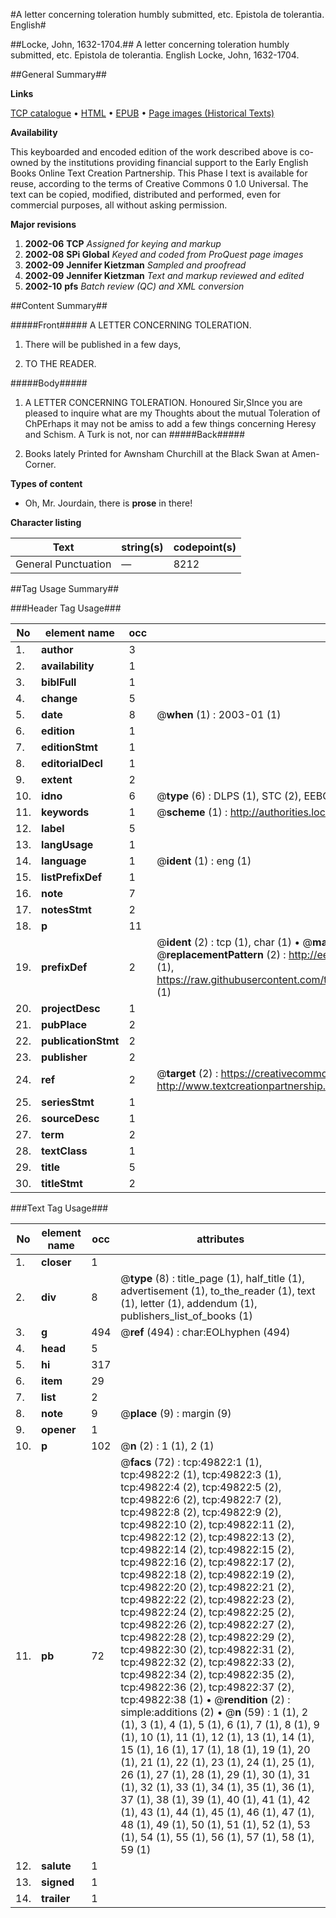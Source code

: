 #A letter concerning toleration humbly submitted, etc. Epistola de tolerantia. English#

##Locke, John, 1632-1704.##
A letter concerning toleration humbly submitted, etc.
Epistola de tolerantia. English
Locke, John, 1632-1704.

##General Summary##

**Links**

[TCP catalogue](http://www.ota.ox.ac.uk/tcp/)  • 
[HTML](http://tei.it.ox.ac.uk/tcp/Texts-HTML/free/A48/A48884.html)  • 
[EPUB](http://tei.it.ox.ac.uk/tcp/Texts-EPUB/free/A48/A48884.epub) • 
[Page images (Historical Texts)](https://data.historicaltexts.jisc.ac.uk/view?pubId=eebo-11845307e&pageId=eebo-11845307e-49822-1)

**Availability**

This keyboarded and encoded edition of the
	       work described above is co-owned by the institutions
	       providing financial support to the Early English Books
	       Online Text Creation Partnership. This Phase I text is
	       available for reuse, according to the terms of Creative
	       Commons 0 1.0 Universal. The text can be copied,
	       modified, distributed and performed, even for
	       commercial purposes, all without asking permission.

**Major revisions**

1. __2002-06__ __TCP__ *Assigned for keying and markup*
1. __2002-08__ __SPi Global__ *Keyed and coded from ProQuest page images*
1. __2002-09__ __Jennifer Kietzman__ *Sampled and proofread*
1. __2002-09__ __Jennifer Kietzman__ *Text and markup reviewed and edited*
1. __2002-10__ __pfs__ *Batch review (QC) and XML conversion*

##Content Summary##

#####Front#####
A LETTER CONCERNING TOLERATION.
1. There will be published in a few days,

1. TO THE READER.

#####Body#####

1. A LETTER CONCERNING TOLERATION.
Honoured Sir,SInce you are pleased to inquire what are my Thoughts about the mutual Toleration of ChPErhaps it may not be amiss to add a few things concerning Heresy and Schism. A Turk is not, nor can
#####Back#####

1. Books lately Printed for Awnsham Churchill at the Black Swan at Amen-Corner.

**Types of content**

  * Oh, Mr. Jourdain, there is **prose** in there!

**Character listing**


|Text|string(s)|codepoint(s)|
|---|---|---|
|General Punctuation|—|8212|

##Tag Usage Summary##

###Header Tag Usage###

|No|element name|occ|attributes|
|---|---|---|---|
|1.|__author__|3||
|2.|__availability__|1||
|3.|__biblFull__|1||
|4.|__change__|5||
|5.|__date__|8| @__when__ (1) : 2003-01 (1)|
|6.|__edition__|1||
|7.|__editionStmt__|1||
|8.|__editorialDecl__|1||
|9.|__extent__|2||
|10.|__idno__|6| @__type__ (6) : DLPS (1), STC (2), EEBO-CITATION (1), OCLC (1), VID (1)|
|11.|__keywords__|1| @__scheme__ (1) : http://authorities.loc.gov/ (1)|
|12.|__label__|5||
|13.|__langUsage__|1||
|14.|__language__|1| @__ident__ (1) : eng (1)|
|15.|__listPrefixDef__|1||
|16.|__note__|7||
|17.|__notesStmt__|2||
|18.|__p__|11||
|19.|__prefixDef__|2| @__ident__ (2) : tcp (1), char (1)  •  @__matchPattern__ (2) : ([0-9\-]+):([0-9IVX]+) (1), (.+) (1)  •  @__replacementPattern__ (2) : http://eebo.chadwyck.com/downloadtiff?vid=$1&page=$2 (1), https://raw.githubusercontent.com/textcreationpartnership/Texts/master/tcpchars.xml#$1 (1)|
|20.|__projectDesc__|1||
|21.|__pubPlace__|2||
|22.|__publicationStmt__|2||
|23.|__publisher__|2||
|24.|__ref__|2| @__target__ (2) : https://creativecommons.org/publicdomain/zero/1.0/ (1), http://www.textcreationpartnership.org/docs/. (1)|
|25.|__seriesStmt__|1||
|26.|__sourceDesc__|1||
|27.|__term__|2||
|28.|__textClass__|1||
|29.|__title__|5||
|30.|__titleStmt__|2||


###Text Tag Usage###

|No|element name|occ|attributes|
|---|---|---|---|
|1.|__closer__|1||
|2.|__div__|8| @__type__ (8) : title_page (1), half_title (1), advertisement (1), to_the_reader (1), text (1), letter (1), addendum (1), publishers_list_of_books (1)|
|3.|__g__|494| @__ref__ (494) : char:EOLhyphen (494)|
|4.|__head__|5||
|5.|__hi__|317||
|6.|__item__|29||
|7.|__list__|2||
|8.|__note__|9| @__place__ (9) : margin (9)|
|9.|__opener__|1||
|10.|__p__|102| @__n__ (2) : 1 (1), 2 (1)|
|11.|__pb__|72| @__facs__ (72) : tcp:49822:1 (1), tcp:49822:2 (1), tcp:49822:3 (1), tcp:49822:4 (2), tcp:49822:5 (2), tcp:49822:6 (2), tcp:49822:7 (2), tcp:49822:8 (2), tcp:49822:9 (2), tcp:49822:10 (2), tcp:49822:11 (2), tcp:49822:12 (2), tcp:49822:13 (2), tcp:49822:14 (2), tcp:49822:15 (2), tcp:49822:16 (2), tcp:49822:17 (2), tcp:49822:18 (2), tcp:49822:19 (2), tcp:49822:20 (2), tcp:49822:21 (2), tcp:49822:22 (2), tcp:49822:23 (2), tcp:49822:24 (2), tcp:49822:25 (2), tcp:49822:26 (2), tcp:49822:27 (2), tcp:49822:28 (2), tcp:49822:29 (2), tcp:49822:30 (2), tcp:49822:31 (2), tcp:49822:32 (2), tcp:49822:33 (2), tcp:49822:34 (2), tcp:49822:35 (2), tcp:49822:36 (2), tcp:49822:37 (2), tcp:49822:38 (1)  •  @__rendition__ (2) : simple:additions (2)  •  @__n__ (59) : 1 (1), 2 (1), 3 (1), 4 (1), 5 (1), 6 (1), 7 (1), 8 (1), 9 (1), 10 (1), 11 (1), 12 (1), 13 (1), 14 (1), 15 (1), 16 (1), 17 (1), 18 (1), 19 (1), 20 (1), 21 (1), 22 (1), 23 (1), 24 (1), 25 (1), 26 (1), 27 (1), 28 (1), 29 (1), 30 (1), 31 (1), 32 (1), 33 (1), 34 (1), 35 (1), 36 (1), 37 (1), 38 (1), 39 (1), 40 (1), 41 (1), 42 (1), 43 (1), 44 (1), 45 (1), 46 (1), 47 (1), 48 (1), 49 (1), 50 (1), 51 (1), 52 (1), 53 (1), 54 (1), 55 (1), 56 (1), 57 (1), 58 (1), 59 (1)|
|12.|__salute__|1||
|13.|__signed__|1||
|14.|__trailer__|1||
